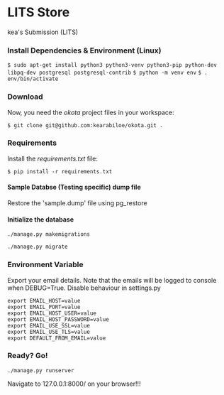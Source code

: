 # LITS Store

kea's Submission (LITS)


### Install Dependencies & Environment (Linux)
`$ sudo apt-get install python3 python3-venv python3-pip python-dev libpq-dev postgresql postgresql-contrib`
`$ python -m venv env`
`$ . env/bin/activate`



### Download
Now, you need the *okota* project files in your workspace:

    $ git clone git@github.com:kearabiloe/okota.git .

### Requirements
Install the *requirements.txt* file:

`$ pip install -r requirements.txt`

#### Sample Databse (Testing specific) dump  file
Restore the 'sample.dump' file using pg_restore

#### Initialize the database

`./manage.py makemigrations `

`./manage.py migrate  `

### Environment Variable
Export your email details. Note that the emails will be logged to console when DEBUG=True. Disable behaviour in settings.py

```
export EMAIL_HOST=value
export EMAIL_PORT=value
export EMAIL_HOST_USER=value
export EMAIL_HOST_PASSWORD=value
export EMAIL_USE_SSL=value
export EMAIL_USE_TLS=value
export DEFAULT_FROM_EMAIL=value

```

### Ready? Go!

`./manage.py runserver`

Navigate to 127.0.0.1:8000/ on your browser!!!
